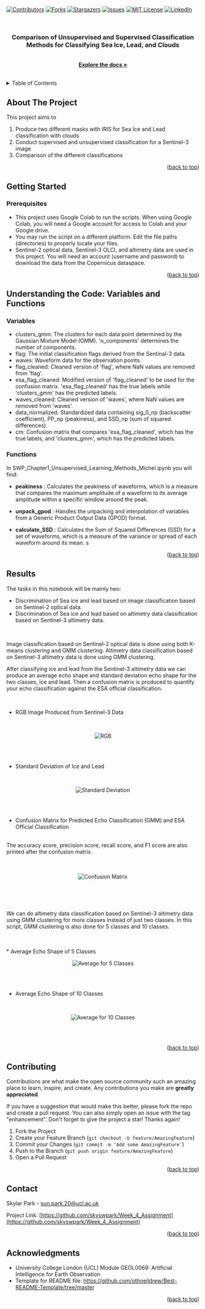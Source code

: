 <!-- Improved compatibility of back to top link: See: https://github.com/othneildrew/Best-README-Template/pull/73 -->
<a name="readme-top"></a>


<!-- PROJECT SHIELDS -->
<!--
*** I'm using markdown "reference style" links for readability.
*** Reference links are enclosed in brackets [ ] instead of parentheses ( ).
*** See the bottom of this document for the declaration of the reference variables
*** for contributors-url, forks-url, etc. This is an optional, concise syntax you may use.
*** https://www.markdownguide.org/basic-syntax/#reference-style-links
-->
[![Contributors][contributors-shield]][contributors-url]
[![Forks][forks-shield]][forks-url]
[![Stargazers][stars-shield]][stars-url]
[![Issues][issues-shield]][issues-url]
[![MIT License][license-shield]][license-url]
[![LinkedIn][linkedin-shield]][linkedin-url]


<br />
<div align="center">
  <a href="https://github.com/skyswpark/GEOL0069_Project">
  </a>

<h3 align="center">Comparison of Unsupervised and Supervised Classification Methods for Classifying Sea Ice, Lead, and Clouds</h3>

  <p align="center">
    <br />
    <a href="https://github.com/skyswpark/GEOL0069_Project"><strong>Explore the docs »</strong></a>
    <br />
    <br />
  </p>
</div>



<!-- TABLE OF CONTENTS -->
<details>
  <summary>Table of Contents</summary>
  <ol>
    <li>
      <a href="#about-the-project">About The Project</a>
    </li>
    <li>
      <a href="#getting-started">Getting Started</a>
      <ul>
        <li><a href="#prerequisites">Prerequisites</a></li>
      </ul>
    </li>
    <li>
      <a href="#understanding-the-code-variables-and-functions">Understanding the Code: Variables and Functions</a>
    </li>
    <li>
      <a href="#results">Results</a>
    </li>
    <li><a href="#contributing">Contributing</a></li>
    <li><a href="#contact">Contact</a></li>
    <li><a href="#acknowledgments">Acknowledgments</a></li>
  </ol>
</details>



<!-- ABOUT THE PROJECT -->
## About The Project
This project aims to
1. Produce two different masks with IRIS for Sea Ice and Lead classification with clouds
2. Conduct supervised and unsupervised classification for a Sentinel-3 image
3. Comparison of the different classifications

<p align="right">(<a href="#readme-top">back to top</a>)</p>



<!-- GETTING STARTED -->
## Getting Started


### Prerequisites

* This project uses Google Colab to run the scripts. When using Google Colab, you will need a Google account for access to Colab and your Google drive.
* You may run the script on a different platform. Edit the file paths (directories) to properly locate your files.
* Sentinel-2 optical data, Sentinel-3 OLCI, and altimetry data are used in this project. You will need an account (username and password) to download the data from the Copernicus dataspace.


<p align="right">(<a href="#readme-top">back to top</a>)</p>


<!-- USAGE -->
## Understanding the Code: Variables and Functions


### Variables

* clusters_gmm: The clusters for each data point determined by the Gaussian Mixture Model (GMM). 'n_components' determines the number of components.
* flag: The initial classification flags derived from the Sentinal-3 data.
* waves: Waveform data for the observation points.
* flag_cleaned: Cleaned version of 'flag', where NaN values are removed from 'flag'.
* esa_flag_cleaned: Modified version of 'flag_cleaned' to be used for the confusion matrix. 'esa_flag_cleaned' has the true labels while 'clusters_gmm' has the predicted labels.
* waves_cleaned: Cleaned version of 'waves', where NaN values are removed from 'waves'.
* data_normalized: Standardized data containing sig_0_np (backscatter coefficient), PP_np (peakiness), and SSD_np (sum of squared differences).
* cm: Confusion matrix that compares 'esa_flag_cleaned', which has the true labels, and 'clusters_gmm', which has the predicted labels.


### Functions

In SWP_Chapter1_Unsupervised_Learning_Methods_Michel.ipynb you will find:

* **peakiness** : Calculates the peakiness of waveforms, which is a measure that compares the maximum amplitude of a waveform to its average amplitude within a specific window around the peak.

* **unpack_gpod** : Handles the unpacking and interpolation of variables from a Generic Product Output Data (GPOD) format.

* **calculate_SSD** : Calculates the Sum of Squared Differences (SSD) for a set of waveforms, which is a measure of the variance or spread of each waveform around its mean.
s
<p align="right">(<a href="#readme-top">back to top</a>)</p>


## Results

The tasks in this notebook will be mainly two:

* Discrimination of Sea ice and lead based on image classification based on Sentinel-2 optical data.
* Discrimination of Sea ice and lead based on altimetry data classification based on Sentinel-3 altimetry data.

<br />

Image classification based on Sentinel-2 optical data is done using both K-means clustering and GMM clustering.
Altimetry data classification based on Sentinel-3 altimetry data is done using GMM clustering.

After classifying ice and lead from the Sentinel-3 altimetry data we can produce an average echo shape and standard deviation echo shape for the two classes, ice and lead. Then a confusion matrix is produced to quantify your echo classification against the ESA official classification.

<br />

* RGB Image Produced from Sentinel-3 Data

<br />
<p align="center">
  <img src="https://github.com/skyswpark/GEOL0069_Project/assets/122312438/deead6ec-3fa9-4fe0-9794-8075359768df" alt="RGB">
</p>

<br />
<br />

* Standard Deviation of Ice and Lead

<br />
<p align="center">
  <img src="https://github.com/skyswpark/Week_4_Assignment/assets/122312438/6d96d7f4-58b6-4836-a97a-f68a14d51b53" alt="Standard Deviation">
</p>

<br />
<br />

* Confusion Matrix for Predicted Echo Classification (GMM) and ESA Official Classification
<br />
The accuracy score, precision score, recall score, and F1 score are also printed after the confusion matrix.

<br />
<br />
<br />
<p align="center">
  <img src="https://github.com/skyswpark/Week_4_Assignment/assets/122312438/83550e0d-04dd-450c-894d-0188bb86e3b9" alt="Confusion Matrix">
</p>

<br />
<br />
<br />

We can do altimetry data classification based on Sentinel-3 altimetry data using GMM clustering for more classes instead of just two classes. In this script, GMM clustering is also done for 5 classes and 10 classes.

<br />
<br />
* Average Echo Shape of 5 Classes

<br />
<p align="center">
  <img src="https://github.com/skyswpark/Week_4_Assignment/assets/122312438/51c79bb8-d5c0-4bf3-b711-0eca230e11ca" alt="Average for 5 Classes">
</p>

<br />
<br />

* Average Echo Shape of 10 Classes

<br />
<p align="center">
  <img src="https://github.com/skyswpark/Week_4_Assignment/assets/122312438/e0d72814-1c2e-4a52-b980-8e1f632f4a1b" alt="Average for 10 Classes">
</p>

<br />
<br />

<p align="right">(<a href="#readme-top">back to top</a>)</p>



<!-- CONTRIBUTING -->
## Contributing

Contributions are what make the open source community such an amazing place to learn, inspire, and create. Any contributions you make are **greatly appreciated**.

If you have a suggestion that would make this better, please fork the repo and create a pull request. You can also simply open an issue with the tag "enhancement".
Don't forget to give the project a star! Thanks again!

1. Fork the Project
2. Create your Feature Branch (`git checkout -b feature/AmazingFeature`)
3. Commit your Changes (`git commit -m 'Add some AmazingFeature'`)
4. Push to the Branch (`git push origin feature/AmazingFeature`)
5. Open a Pull Request


<p align="right">(<a href="#readme-top">back to top</a>)</p>


<!-- CONTACT -->
## Contact

Skylar Park - sun.park.20@ucl.ac.uk

Project Link: [https://github.com/skyswpark/Week_4_Assignment](https://github.com/skyswpark/Week_4_Assignment)

<p align="right">(<a href="#readme-top">back to top</a>)</p>



<!-- ACKNOWLEDGMENTS -->
## Acknowledgments

* University College London (UCL) Module GEOL0069: Artificial Intelligence for Earth Observation
* Template for README file: https://github.com/othneildrew/Best-README-Template/tree/master


<p align="right">(<a href="#readme-top">back to top</a>)</p>



<!-- MARKDOWN LINKS & IMAGES -->
<!-- https://www.markdownguide.org/basic-syntax/#reference-style-links -->
[contributors-shield]: https://img.shields.io/github/contributors/skyswpark/Week_4_Assignment.svg?style=for-the-badge
[contributors-url]: https://github.com/skyswpark/Week_4_Assignment/graphs/contributors
[forks-shield]: https://img.shields.io/github/forks/skyswpark/Week_4_Assignment.svg?style=for-the-badge
[forks-url]: https://github.com/skyswpark/Week_4_Assignment/network/members
[stars-shield]: https://img.shields.io/github/stars/skyswpark/Week_4_Assignment.svg?style=for-the-badge
[stars-url]: https://github.com/skyswpark/Week_4_Assignment/stargazers
[issues-shield]: https://img.shields.io/github/issues/skyswpark/Week_4_Assignment.svg?style=for-the-badge
[issues-url]: https://github.com/skyswpark/Week_4_Assignment/issues
[license-shield]: https://img.shields.io/github/license/skyswpark/Week_4_Assignment.svg?style=for-the-badge
[license-url]: https://github.com/skyswpark/Week_4_Assignment/blob/master/LICENSE.txt
[linkedin-shield]: https://img.shields.io/badge/-LinkedIn-black.svg?style=for-the-badge&logo=linkedin&colorB=555
[linkedin-url]: https://linkedin.com/in/linkedin_username
[product-screenshot]: images/screenshot.png
[Next.js]: https://img.shields.io/badge/next.js-000000?style=for-the-badge&logo=nextdotjs&logoColor=white
[Next-url]: https://nextjs.org/
[React.js]: https://img.shields.io/badge/React-20232A?style=for-the-badge&logo=react&logoColor=61DAFB
[React-url]: https://reactjs.org/
[Vue.js]: https://img.shields.io/badge/Vue.js-35495E?style=for-the-badge&logo=vuedotjs&logoColor=4FC08D
[Vue-url]: https://vuejs.org/
[Angular.io]: https://img.shields.io/badge/Angular-DD0031?style=for-the-badge&logo=angular&logoColor=white
[Angular-url]: https://angular.io/
[Svelte.dev]: https://img.shields.io/badge/Svelte-4A4A55?style=for-the-badge&logo=svelte&logoColor=FF3E00
[Svelte-url]: https://svelte.dev/
[Laravel.com]: https://img.shields.io/badge/Laravel-FF2D20?style=for-the-badge&logo=laravel&logoColor=white
[Laravel-url]: https://laravel.com
[Bootstrap.com]: https://img.shields.io/badge/Bootstrap-563D7C?style=for-the-badge&logo=bootstrap&logoColor=white
[Bootstrap-url]: https://getbootstrap.com
[JQuery.com]: https://img.shields.io/badge/jQuery-0769AD?style=for-the-badge&logo=jquery&logoColor=white
[JQuery-url]: https://jquery.com 
